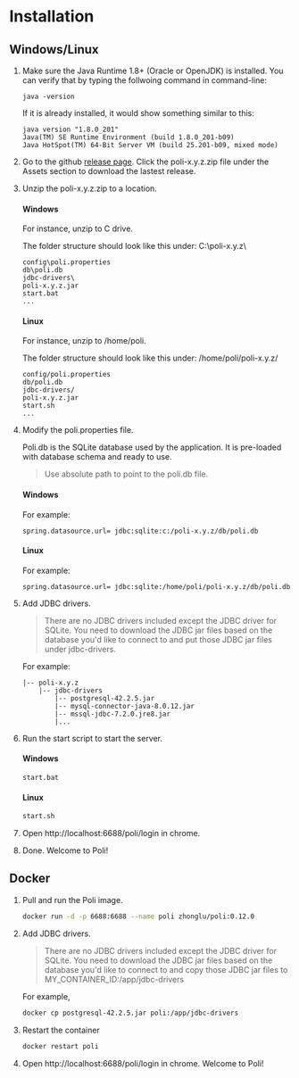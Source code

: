 
# Installation

## Windows/Linux

1. Make sure the Java Runtime 1.8+ (Oracle or OpenJDK) is installed. You can verify that by typing the follwoing command in command-line:
    ```
    java -version
    ```

    If it is already installed, it would show something similar to this:

    ```
    java version "1.8.0_201"
    Java(TM) SE Runtime Environment (build 1.8.0_201-b09)
    Java HotSpot(TM) 64-Bit Server VM (build 25.201-b09, mixed mode)
    ```


2. Go to the github [release page](https://github.com/shzlw/poli/releases). Click the poli-x.y.z.zip file under the Assets section to download the lastest release.
3. Unzip the poli-x.y.z.zip to a location.

    #### Windows
    For instance, unzip to C drive. 

    The folder structure should look like this under: C:\poli-x.y.z\

    ```
    config\poli.properties
    db\poli.db
    jdbc-drivers\
    poli-x.y.z.jar
    start.bat
    ...
    ```

    #### Linux
    For instance, unzip to /home/poli. 

    The folder structure should look like this under: /home/poli/poli-x.y.z/

    ```
    config/poli.properties
    db/poli.db
    jdbc-drivers/
    poli-x.y.z.jar
    start.sh
    ...
    ```

4. Modify the poli.properties file.

    Poli.db is the SQLite database used by the application. It is pre-loaded with database schema and ready to use.

    > Use absolute path to point to the poli.db file.

    #### Windows
    For example:
    ```
    spring.datasource.url= jdbc:sqlite:c:/poli-x.y.z/db/poli.db
    ```

    #### Linux
    For example:
    ```
    spring.datasource.url= jdbc:sqlite:/home/poli/poli-x.y.z/db/poli.db
    ```

5. Add JDBC drivers.

    > There are no JDBC drivers included except the JDBC driver for SQLite. You need to download the JDBC jar files based on the database you'd like to connect to and put those JDBC jar files under jdbc-drivers. 

    For example:
    ```
    |-- poli-x.y.z
        |-- jdbc-drivers
            |-- postgresql-42.2.5.jar
            |-- mysql-connector-java-8.0.12.jar
            |-- mssql-jdbc-7.2.0.jre8.jar
            |...
    ```

6. Run the start script to start the server.

    #### Windows
    ```
    start.bat
    ```

    #### Linux
    ```bash
    start.sh
    ```

7. Open http://localhost:6688/poli/login in chrome.
8. Done. Welcome to Poli!

## Docker

1. Pull and run the Poli image.

    ```bash
    docker run -d -p 6688:6688 --name poli zhonglu/poli:0.12.0
    ```
2. Add JDBC drivers.

    > There are no JDBC drivers included except the JDBC driver for SQLite. You need to download the JDBC jar files based on the database you'd like to connect to and copy those JDBC jar files to MY_CONTAINER_ID:/app/jdbc-drivers

    For example,

    ```sh
    docker cp postgresql-42.2.5.jar poli:/app/jdbc-drivers
    ```

3. Restart the container
    ```sh
    docker restart poli
    ```

4. Open http://localhost:6688/poli/login in chrome. Welcome to Poli!

